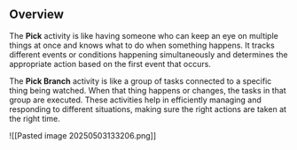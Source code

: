 ## Overview

The **Pick** activity is like having someone who can keep an eye on multiple things at once and knows what to do when something happens. It tracks different events or conditions happening simultaneously and determines the appropriate action based on the first event that occurs.

The **Pick Branch** activity is like a group of tasks connected to a specific thing being watched. When that thing happens or changes, the tasks in that group are executed. These activities help in efficiently managing and responding to different situations, making sure the right actions are taken at the right time.

![[Pasted image 20250503133206.png]]
